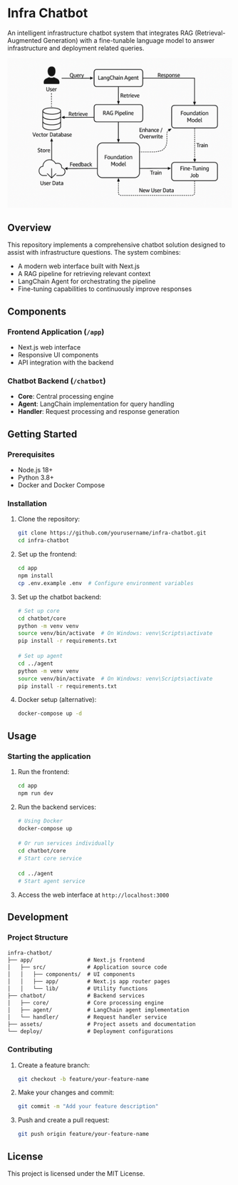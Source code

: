 # Infra Chatbot

An intelligent infrastructure chatbot system that integrates RAG (Retrieval-Augmented Generation) with a fine-tunable language model to answer infrastructure and deployment related queries.

![Architecture](./assets/image.png)

## Overview

This repository implements a comprehensive chatbot solution designed to assist with infrastructure questions. The system combines:

- A modern web interface built with Next.js
- A RAG pipeline for retrieving relevant context
- LangChain Agent for orchestrating the pipeline
- Fine-tuning capabilities to continuously improve responses

## Components

### Frontend Application (`/app`)
- Next.js web interface
- Responsive UI components
- API integration with the backend

### Chatbot Backend (`/chatbot`)
- **Core**: Central processing engine
- **Agent**: LangChain implementation for query handling
- **Handler**: Request processing and response generation

## Getting Started

### Prerequisites
- Node.js 18+
- Python 3.8+
- Docker and Docker Compose

### Installation

1. Clone the repository:
   ```bash
   git clone https://github.com/yourusername/infra-chatbot.git
   cd infra-chatbot
   ```

2. Set up the frontend:
   ```bash
   cd app
   npm install
   cp .env.example .env  # Configure environment variables
   ```

3. Set up the chatbot backend:
   ```bash
   # Set up core
   cd chatbot/core
   python -m venv venv
   source venv/bin/activate  # On Windows: venv\Scripts\activate
   pip install -r requirements.txt

   # Set up agent
   cd ../agent
   python -m venv venv
   source venv/bin/activate  # On Windows: venv\Scripts\activate
   pip install -r requirements.txt
   ```

4. Docker setup (alternative):
   ```bash
   docker-compose up -d
   ```

## Usage

### Starting the application

1. Run the frontend:
   ```bash
   cd app
   npm run dev
   ```

2. Run the backend services:
   ```bash
   # Using Docker
   docker-compose up

   # Or run services individually
   cd chatbot/core
   # Start core service
   
   cd ../agent
   # Start agent service
   ```

3. Access the web interface at `http://localhost:3000`

## Development

### Project Structure
```
infra-chatbot/
├── app/                 # Next.js frontend
│   ├── src/             # Application source code
│   │   ├── components/  # UI components
│   │   ├── app/         # Next.js app router pages
│   │   └── lib/         # Utility functions
├── chatbot/             # Backend services
│   ├── core/            # Core processing engine
│   ├── agent/           # LangChain agent implementation
│   └── handler/         # Request handler service
├── assets/              # Project assets and documentation
└── deploy/              # Deployment configurations
```

### Contributing

1. Create a feature branch:
   ```bash
   git checkout -b feature/your-feature-name
   ```

2. Make your changes and commit:
   ```bash
   git commit -m "Add your feature description"
   ```

3. Push and create a pull request:
   ```bash
   git push origin feature/your-feature-name
   ```

## License

This project is licensed under the MIT License.
